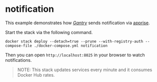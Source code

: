 # notification

This example demonstrates how [*Gantry*](https://github.com/shizunge/gantry) sends notification via [apprise](https://github.com/caronc/apprise-api).

Start the stack via the following command.

```
docker stack deploy --detach=true --prune --with-registry-auth --compose-file ./docker-compose.yml notification
```

Then you can open `http://localhost:8025` in your browser to watch notifications.

> NOTE: This stack updates services every minute and it consumes Docker Hub rates.
